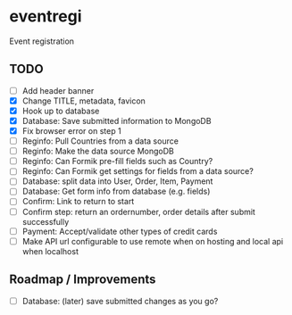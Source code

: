 # eventregi

Event registration
## TODO
- [ ] Add header banner
- [x] Change TITLE, metadata, favicon
- [x] Hook up to database
- [x] Database: Save submitted information to MongoDB
- [x] Fix browser error on step 1
- [ ] Reginfo: Pull Countries from a data source 
- [ ] Reginfo: Make the data source MongoDB
- [ ] Reginfo: Can Formik pre-fill fields such as Country?
- [ ] Reginfo: Can Formik get settings for fields from a data source?
- [ ] Database: split data into User, Order, Item, Payment
- [ ] Database: Get form info from database (e.g. fields)
- [ ] Confirm: Link to return to start
- [ ] Confirm step: return an ordernumber, order details after submit successfully
- [ ] Payment: Accept/validate other types of credit cards
- [ ] Make API url configurable to use remote when on hosting and local api when localhost

## Roadmap / Improvements
- [ ] Database: (later) save submitted changes as you go?

